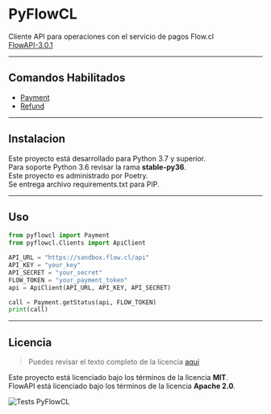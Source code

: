 PyFlowCL
============

Cliente API para operaciones con el servicio de pagos Flow.cl  
[FlowAPI-3.0.1](https://www.flow.cl/docs/api.html) 

---

## Comandos Habilitados
- [Payment](https://www.flow.cl/docs/api.html#tag/payment)
- [Refund](https://www.flow.cl/docs/api.html#tag/refund)


---

## Instalacion
Este proyecto está desarrollado para Python 3.7 y superior.  
Para soporte Python 3.6 revisar la rama **stable-py36**.  
Este proyecto es administrado por Poetry.  
Se entrega archivo requirements.txt para PIP.  


---

## Uso
```python
from pyflowcl import Payment
from pyflowcl.Clients import ApiClient

API_URL = "https://sandbox.flow.cl/api"
API_KEY = "your_key"
API_SECRET = "your_secret"
FLOW_TOKEN = "your_payment_token"
api = ApiClient(API_URL, API_KEY, API_SECRET)

call = Payment.getStatus(api, FLOW_TOKEN)
print(call)
```

---

## Licencia
>Puedes revisar el texto completo de la licencia [aqui](https://github.com/mariofix/pyflowcl/blob/stable-v3/LICENSE)

Este proyecto está licenciado bajo los términos de la licencia **MIT**.  
FlowAPI está licenciado bajo los términos de la licencia **Apache 2.0**.
  
![Tests PyFlowCL](https://github.com/mariofix/pyflowcl/workflows/Test%20PyFlowCL/badge.svg)